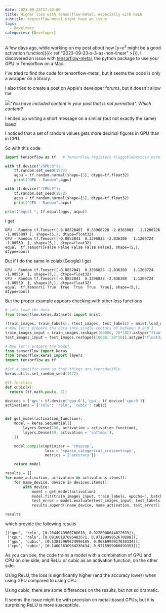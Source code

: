```yaml
---
date: 2023-09-25T17:30:00
title: Higher loss with Tensorflow-metal, especially with ReLU
subtitle: tensorflow-metal might have an issue
tags:
  - Developer
categories: [Developer]
---
```


A few days ago, while working on my post about how [y=x<sup>3</sup> might be a good activation function]({{< ref "2023-09-23-x-3-as-non-linear" >}}), I discovered an issue with [tensorflow-metal](https://pypi.org/project/tensorflow-metal/), the python package to use your GPU in Tensorflow on a Mac. 

I've tried to find the code for tensorflow-metal, but it seems the code is only a wrapper on a library.

I also tried to create a post on Apple's developer forums, but it doesn't allow me

![](/img/Screenshot_2023-09-26_13.31.55.png)_"You have included content in your post that is not permitted". Which content?_

I ended up writing a short message on a similar (but not exactly the same) [issue](https://developer.apple.com/forums/thread/734346)

I noticed that a set of random values gets more decimal figures in GPU than in CPU.

So with this code

```python
import tensorflow as tf   # TensorFlow registers PluggableDevices here.

with tf.device("/GPU:0"):
    tf.random.set_seed(1972)
    agpu = tf.random.normal(shape=[5], dtype=tf.float32)
    print("GPU - Random",agpu)

with tf.device("/CPU:0"):
    tf.random.set_seed(1972)
    acpu = tf.random.normal(shape=[5], dtype=tf.float32)
    print("CPU - Random",acpu)

print("equal ", tf.equal(agpu, acpu))

```
I get

```
GPU - Random tf.Tensor([-0.88528407  0.33968228 -2.0363083   1.1200726  -1.0055897 ], shape=(5,), dtype=float32)
CPU - Random tf.Tensor([-0.8852841  0.3396823 -2.036308   1.1200724 -1.00559  ], shape=(5,), dtype=float32)
equal  tf.Tensor([False False False False False], shape=(5,), dtype=bool)

```

But if I do the same in colab (Google) I get

```
GPU - Random tf.Tensor([-0.8852841  0.3396823 -2.036308   1.1200724 -1.00559  ], shape=(5,), dtype=float32)
CPU - Random tf.Tensor([-0.8852841  0.3396823 -2.036308   1.1200724 -1.00559  ], shape=(5,), dtype=float32)
equal  tf.Tensor([ True  True  True  True  True], shape=(5,), dtype=bool)
```


But the proper example appears checking with other loss functions


```python
# Lets load the data
from tensorflow.keras.datasets import mnist

(train_images, train_labels), (test_images, test_labels) = mnist.load_data()
# Now let's prepare the data into single vectors of between 0 and 1
train_images_input = train_images.reshape((60000, 28*28)).astype("float32")/255
test_images_input = test_images.reshape((10000, 28*28)).astype("float32")/255

# Now let's prepare the model
from tensorflow import keras
from tensorflow.keras import layers
import tensorflow as tf

#Set a specific seed so that things are reproducible
keras.utils.set_random_seed(1972)

@tf.function
def cubic(x):
  return (tf.math.pow(x, 3))

devices = {'gpu': tf.device('gpu:0'),'cpu': tf.device('cpu:0')}
activations = {'relu': 'relu', 'cubic': cubic}


def get_model(activation_function):
    model = keras.Sequential([
        layers.Dense(100, activation = activation_function),
        layers.Dense(10, activation = 'softmax'),
    ])

    model.compile(optimizer = 'rmsprop',
                  loss = 'sparse_categorical_crossentropy',
                  metrics = ['accuracy'])

    return model

results = []
for name_activation, activation in activations.items():
    for name_device, device in devices.items():
        with device: 
            model = get_model(activation)
            model.fit(train_images_input, train_labels, epochs=5, batch_size=128)
            test_error = model.evaluate(test_images_input, test_labels)
            results.append((name_device, name_activation, test_error))

results

```

which provide the following results

```
[('gpu', 'relu', [0.2844949960708618, 0.9228000044822693]),
 ('cpu', 'relu', [0.09160187095403671, 0.9718999862670898]),
 ('gpu', 'cubic', [0.13812969624996185, 0.9686999917030334]),
 ('cpu', 'cubic', [0.14605630934238434, 0.9715999960899353])]
```

As you can see, the code trains a model with a combination of GPU and CPU on one side, and ReLU or cubic as an activation function, on the other side.

Using ReLU, the loss is significantly higher (and the accuracy lower) when using GPU compared to using CPU. 

Using cubic, there are some differences on the results, but not so dramatic.

It seems the issue might be with precision on metal-based GPUs, but it is surprising ReLU is more susceptible.

